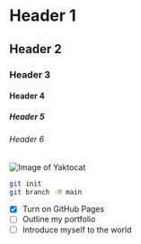 # Header 1

## Header 2

### Header 3

#### Header 4

##### Header 5

###### Header 6

![Image of Yaktocat](https://octodex.github.com/images/yaktocat.png)

```bash
git init
git branch -M main
```

- [x] Turn on GitHub Pages
- [ ] Outline my portfolio
- [ ] Introduce myself to the world
